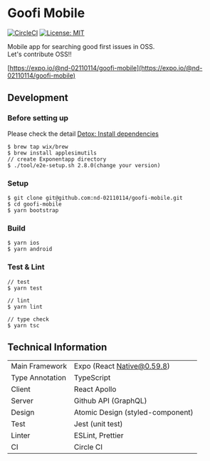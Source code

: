 # Goofi Mobile
[![CircleCI](https://circleci.com/gh/nd-02110114/goofi-mobile/tree/master.svg?style=svg)](https://circleci.com/gh/nd-02110114/goofi-mobile/tree/master)
[![License: MIT](https://img.shields.io/github/license/nd-02110114/goofi-mobile.svg)](https://opensource.org/licenses/MIT)

Mobile app for searching good first issues in OSS.  
Let's contribute OSS!!

[https://expo.io/@nd-02110114/goofi-mobile](https://expo.io/@nd-02110114/goofi-mobile)

## Development

### Before setting up
Please check the detail [Detox: Install dependencies](https://github.com/wix/Detox/blob/master/docs/Introduction.GettingStarted.md#step-1-install-dependencies) 
```
$ brew tap wix/brew
$ brew install applesimutils
// create Exponentapp directory
$ ./tool/e2e-setup.sh 2.8.0(change your version)
```

### Setup
```
$ git clone git@github.com:nd-02110114/goofi-mobile.git
$ cd goofi-mobile
$ yarn bootstrap
```

### Build
```
$ yarn ios
$ yarn android
```

### Test & Lint
```
// test
$ yarn test

// lint
$ yarn lint

// type check
$ yarn tsc
```

## Technical Information

|  |  |
|:-----------|:------------|
| Main Framework | Expo (React Native@0.59.8) |
| Type Annotation | TypeScript |
| Client | React Apollo |
| Server | Github API (GraphQL) |
| Design | Atomic Design (styled-component) |
| Test | Jest (unit test) |
| Linter | ESLint, Prettier |
| CI | Circle CI |
